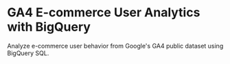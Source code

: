 # GA4 E-commerce User Analytics with BigQuery

Analyze e-commerce user behavior from Google's GA4 public dataset using BigQuery SQL.
